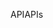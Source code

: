 <span data-ttu-id="50798-101">API</span><span class="sxs-lookup"><span data-stu-id="50798-101">APIs</span></span>